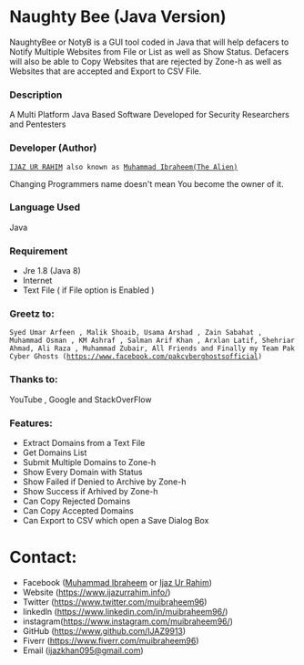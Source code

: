 # Naughty Bee (Java Version)
NaughtyBee or NotyB is a GUI tool coded in Java that will help defacers to Notify Multiple Websites from File or List as well as Show Status. Defacers will also be able to Copy Websites that are rejected by Zone-h as well as Websites that are accepted and Export to CSV File.

### Description 
 A Multi Platform Java Based Software Developed for Security Researchers and Pentesters

### Developer (Author)
<pre><code><a href="https://www.facebook.com/MisterDebugger/" target="_blank">IJAZ UR RAHIM</a> also known as <a href="https://www.facebook.com/muibraheem96/" target="_blank">Muhammad Ibraheem(The Alien)</a></code></pre>

Changing Programmers name
doesn't mean You become 
the owner of it.

### Language Used
Java

### Requirement
- Jre 1.8 (Java 8)
- Internet
- Text File ( if File option is Enabled )

### Greetz to: 
<pre><code>Syed Umar Arfeen , Malik Shoaib, Usama Arshad , Zain Sabahat , Muhammad Osman , KM Ashraf , Salman Arif Khan , Arxlan Latif, Shehriar Ahmad, Ali Raza , Muhammad Zubair, All Friends and Finally my Team Pak Cyber Ghosts (<a href="https://www.facebook.com/pakcyberghostsofficial/" target="_blank">https://www.facebook.com/pakcyberghostsofficial</a>)</code></pre>
### Thanks to:
 YouTube , Google and StackOverFlow
### Features:
- Extract Domains from a Text File
- Get Domains List
- Submit Multiple Domains to Zone-h
- Show Every Domain with Status
- Show Failed if Denied to Archive by Zone-h
- Show Success if Arhived by Zone-h
- Can Copy Rejected Domains
- Can Copy Accepted Domains
- Can Export to CSV which open a Save Dialog Box

# Contact:
- Facebook (<a href="https://www.facebook.com/muibraheem96" target="_blank">Muhammad Ibraheem</a> or <a href="https://www.facebook.com/MisterDebugger" target="_blank">Ijaz Ur Rahim</a>)
- Website  (<a href="https://www.ijazurrahim.info/" target="_blank">https://www.ijazurrahim.info/</a>)
- Twitter  (<a href="https://www.twitter.com/muibraheem96" target="_blank">https://www.twitter.com/muibraheem96</a>)
- linkedln (<a href="https://www.linkedin.com/in/muibraheem96/" target="_blank">https://www.linkedin.com/in/muibraheem96/</a>)
- instagram(<a href="https://www.instagram.com/muibraheem96/" target="_blank">https://www.instagram.com/muibraheem96/</a>)
- GitHub   (<a href="https://www.github.com/IJAZ9913" target="_blank">https://www.github.com/IJAZ9913</a>)
- Fiverr   (<a href="https://www.fiverr.com/muibraheem96" target="_blank">https://www.fiverr.com/muibraheem96</a>)
- Email    (<a href="mailto:ijazkhan095@gmail.com" target="_blank">ijazkhan095@gmail.com</a>)
